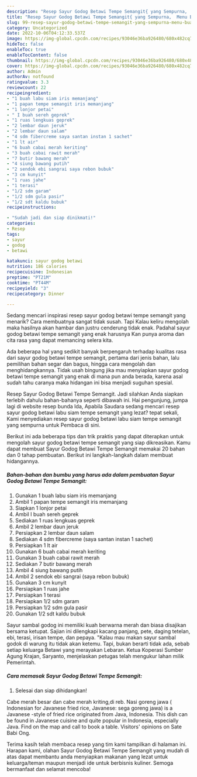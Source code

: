 ```yaml
---
description: "Resep Sayur Godog Betawi Tempe Semangit{ yang Sempurna,  Menu Buat lebaran"
title: "Resep Sayur Godog Betawi Tempe Semangit{ yang Sempurna,  Menu Buat lebaran"
slug: 99-resep-sayur-godog-betawi-tempe-semangit-yang-sempurna-menu-buat-lebaran
category: Uncategorized
date: 2022-10-06T04:12:33.537Z
image: https://img-global.cpcdn.com/recipes/93046e36ba926480/680x482cq70/sayur-godog-betawi-tempe-semangit-foto-resep-utama.jpg
hideToc: false
enableToc: true
enableTocContent: false
thumbnail: https://img-global.cpcdn.com/recipes/93046e36ba926480/680x482cq70/sayur-godog-betawi-tempe-semangit-foto-resep-utama.jpg
cover: https://img-global.cpcdn.com/recipes/93046e36ba926480/680x482cq70/sayur-godog-betawi-tempe-semangit-foto-resep-utama.jpg
author: Admin
authorAv: notfound
ratingvalue: 3.3
reviewcount: 22
recipeingredient:
- "1 buah labu siam iris memanjang"
- "1 papan tempe semangit iris memanjang"
- "1 lonjor petai"
- " I buah sereh geprek"
- "1 ruas lengkuas geprek"
- "2 lembar daun jeruk"
- "2 lembar daun salam"
- "4 sdm fibercreme saya santan instan 1 sachet"
- "1 lt air"
- "6 buah cabai merah keriting"
- "3 buah cabai rawit merah"
- "7 butir bawang merah"
- "4 siung bawang putih"
- "2 sendok ebi sangrai saya rebon bubuk"
- "3 cm kunyit"
- "1 ruas jahe"
- "1 terasi"
- "1/2 sdm garam"
- "1/2 sdm gula pasir"
- "1/2 sdt kaldu bubuk"
recipeinstructions:

- "Sudah jadi dan siap dinikmati!"
categories:
- Resep
tags:
- sayur
- godog
- betawi

katakunci: sayur godog betawi 
nutrition: 186 calories
recipecuisine: Indonesian
preptime: "PT21M"
cooktime: "PT44M"
recipeyield: "3"
recipecategory: Dinner

---
```



Sedang mencari inspirasi resep sayur godog betawi tempe semangit yang menarik? Cara membuatnya sangat tidak susah. Tapi Kalau keliru mengolah maka hasilnya akan hambar dan justru cenderung tidak enak. Padahal sayur godog betawi tempe semangit yang enak harusnya Kan punya aroma dan cita rasa yang dapat memancing selera kita.


Ada beberapa hal yang sedikit banyak berpengaruh terhadap kualitas rasa dari sayur godog betawi tempe semangit, pertama dari jenis bahan, lalu pemilihan bahan segar dan bagus, hingga cara mengolah dan menghidangkannya. Tidak usah bingung jika mau menyiapkan sayur godog betawi tempe semangit yang enak di mana pun anda berada, karena asal sudah tahu caranya maka hidangan ini bisa menjadi suguhan spesial.

Resep Sayur Godog Betawi Tempe Semangit. Jadi silahkan Anda siapkan terlebih dahulu bahan-bahanya seperti dibawah ini. Hai pengunjung, jumpa lagi di website resep bunda Ida, Apabila Saudara sedang mencari resep sayur godog betawi labu siam tempe semangit yang lezat? tepat sekali, Kami menyediakan resep sayur godog betawi labu siam tempe semangit yang sempurna untuk Pembaca di sini.


Berikut ini ada beberapa tips dan trik praktis yang dapat diterapkan untuk mengolah sayur godog betawi tempe semangit yang siap dikreasikan. Kamu dapat membuat Sayur Godog Betawi Tempe Semangit memakai 20 bahan dan 0 tahap pembuatan. Berikut ini langkah-langkah dalam membuat hidangannya.

<!--inarticleads1-->

##### Bahan-bahan dan bumbu yang harus ada dalam pembuatan Sayur Godog Betawi Tempe Semangit:

1. Gunakan 1 buah labu siam iris memanjang
1. Ambil 1 papan tempe semangit iris memanjang
1. Siapkan 1 lonjor petai
1. Ambil  I buah sereh geprek
1. Sediakan 1 ruas lengkuas geprek
1. Ambil 2 lembar daun jeruk
1. Persiapkan 2 lembar daun salam
1. Sediakan 4 sdm fibercreme (saya santan instan 1 sachet)
1. Persiapkan 1 lt air
1. Gunakan 6 buah cabai merah keriting
1. Gunakan 3 buah cabai rawit merah
1. Sediakan 7 butir bawang merah
1. Ambil 4 siung bawang putih
1. Ambil 2 sendok ebi sangrai (saya rebon bubuk)
1. Gunakan 3 cm kunyit
1. Persiapkan 1 ruas jahe
1. Persiapkan 1 terasi
1. Persiapkan 1/2 sdm garam
1. Persiapkan 1/2 sdm gula pasir
1. Gunakan 1/2 sdt kaldu bubuk


Sayur sambal godog ini memiliki kuah berwarna merah dan biasa disajikan bersama ketupat. Sajian ini dilengkapi kacang panjang, pete, daging tetelan, ebi, terasi, irisan tempe, dan pepaya. &#34;Kalau mau makan sayur sambal godok di warung itu tidak akan ketemu. Tapi, bukan berarti tidak ada, sebab setiap keluarga Betawi yang merayakan Lebaran. Ketua Koperasi Sumber Agung Krajan, Saryanto, menjelaskan petugas telah mengukur lahan milik Pemerintah. 

<!--inarticleads2-->

##### Cara memasak Sayur Godog Betawi Tempe Semangit:


1. Selesai dan siap dihidangkan!

Cabe merah besar dan cabe merah kriting,di reb. Nasi goreng jawa ( Indonesian for Javanese fried rice, Javanese: sega goreng jawa) is a Javanese -style of fried rice originated from Java, Indonesia. This dish can be found in Javanese cuisine and quite popular in Indonesia, especially Java. Find on the map and call to book a table. Visitors&#39; opinions on Sate Babi Ong. 

Terima kasih telah membaca resep yang tim kami tampilkan di halaman ini. Harapan kami, olahan Sayur Godog Betawi Tempe Semangit yang mudah di atas dapat membantu anda menyiapkan makanan yang lezat untuk keluarga/teman maupun menjadi ide untuk berbisnis kuliner. Semoga bermanfaat dan selamat mencoba!
